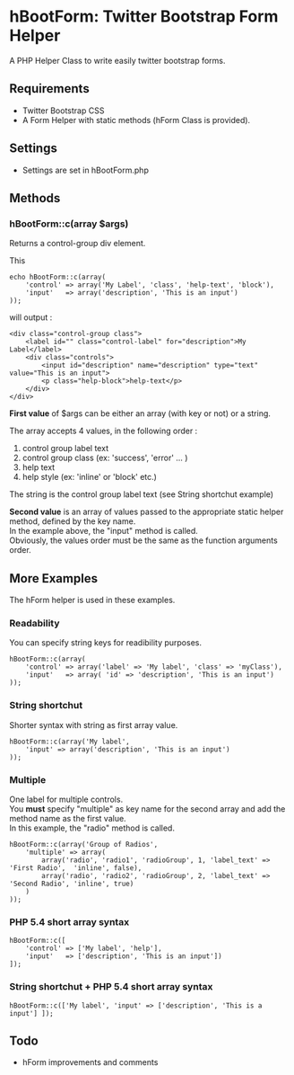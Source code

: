 # hBootForm: Twitter Bootstrap Form Helper

A PHP Helper Class to write easily twitter bootstrap forms.  

##  Requirements

- Twitter Bootstrap CSS
- A Form Helper with static methods (hForm Class is provided).

##  Settings

- Settings are set in hBootForm.php

##  Methods

### hBootForm::c(array $args)

Returns a control-group div element.  

This

	echo hBootForm::c(array(
		'control' => array('My Label', 'class', 'help-text', 'block'), 
		'input'   => array('description', 'This is an input')
	));

will output :

	<div class="control-group class">
		<label id="" class="control-label" for="description">My Label</label>
		<div class="controls">
			<input id="description" name="description" type="text" value="This is an input">
			<p class="help-block">help-text</p>
		</div>
	</div>

**First value** of $args can be either an array (with  key or not) or a string.  

The array accepts 4 values, in the following order :  

1. control group label text
2. control group class (ex: 'success', 'error' ... )
3. help text 
4. help style (ex: 'inline' or 'block' etc.)

The string is the control group label text (see String shortchut example)


**Second value** is an array of values passed to the appropriate static helper method, defined by the key name.  
In the example above, the "input" method is called.  
Obviously, the values order must be the same as the function arguments order.


## More Examples

The hForm helper is used in these examples.  


### Readability

You can specify string keys for readibility purposes. 

	hBootForm::c(array(
		'control' => array('label' => 'My label', 'class' => 'myClass'), 
		'input'   => array( 'id' => 'description', 'This is an input')
	));

### String shortchut

Shorter syntax with string as first array value.

	hBootForm::c(array('My label',	
		'input' => array('description', 'This is an input')
	));


### Multiple

One label for multiple controls.  
You **must** specify "multiple" as key name for the second array and add the method name as the first value.   
In this example, the "radio" method is called.

	hBootForm::c(array('Group of Radios',
		'multiple' => array(
			array('radio', 'radio1', 'radioGroup', 1, 'label_text' => 'First Radio',  'inline', false),
			array('radio', 'radio2', 'radioGroup', 2, 'label_text' => 'Second Radio', 'inline', true)
		)
	));	


### PHP 5.4 short array syntax

	hBootForm::c([
		'control' => ['My label', 'help'], 
		'input'   => ['description', 'This is an input'])
	]);


### String shortchut + PHP 5.4 short array syntax

	hBootForm::c(['My label', 'input' => ['description', 'This is a input'] ]);


##  Todo

- hForm improvements and comments
